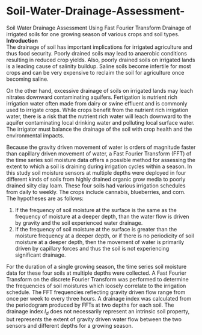# Soil-Water-Drainage-Assessment-
Soil Water Drainage Assessment Using Fast Fourier Transform Drainage of irrigated soils for one growing season of various crops and soil types.  
**Introduction**<br />
The drainage of soil has important implications for irrigated agriculture and thus food security.  Poorly drained soils may lead to anaerobic conditions resulting in reduced crop yields. Also, poorly drained soils on irrigated lands is a leading cause of salinity buildup. Saline soils become infertile for most crops and can be very expensive to reclaim the soil for agriculture once becoming saline. <br />

On the other hand, excessive drainage of soils on irrigated lands may leach nitrates downward contaminating aquifers. Fertigation is nutrient rich irrigation water often made from dairy or swine effluent and is commonly used to irrigate crops. While crops benefit from the nutrient rich irrigation water, there is a risk that the nutrient rich water will leach downward to the aquifer contaminating local drinking water and polluting local surface water.  The irrigator must balance the drainage of the soil with crop health and the environmental impacts. <br />

Because the gravity driven movement of water is orders of magnitude faster than capillary driven movement of water,  a Fast Fourier Transform (FFT) of the time series soil moisture data offers a possible method for assessing the extent to which a soil is draining during  irrigation cycles within a season. In this study soil moisture sensors at multiple depths were deployed in four different kinds of soils from highly drained organic grow media to poorly drained silty clay loam. These four soils had various irrigation schedules from daily to weekly. The crops include cannabis, blueberries, and corn. <br/>
The hypotheses are as follows: <br />

1)	If the frequency of soil moisture at the surface is the same as the frequency of moisture at a deeper depth, than the water flow is driven by gravity and the soil experienced water drainage. <br />
2)	If the frequency of soil moisture at the surface is greater than the moisture frequency at a deeper depth, or if there is no periodicity of soil moisture at a deeper depth, then the movement of water is primarily driven by capillary forces and thus the soil is not experiencing significant drainage.   <br />   
   
For the duration of a single growing season, the time series soil moisture data for these four soils at multiple depths were collected. A Fast Fourier Transform on the discrete Fourier Transform was performed to determine the frequencies of soil moistures which loosely correlate to the irrigation schedule. The FFT frequencies reflecting gravity driven flow range from once per week to every three hours.  A drainage index was calculated from the periodogram produced by FFTs at two depths for each soil. The drainage index $I_d$ does not necessarily represent an intrinsic soil property, but represents the extent of gravity driven water flow between the two sensors and different depths for a growing season.  

